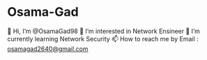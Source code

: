 # Osama-Gad

👋 Hi, I’m @OsamaGad98
👀 I’m interested in Network Ensineer
🌱 I’m currently learning Network Security
📫 How to reach me by Email : osamagad2640@gmail.com
